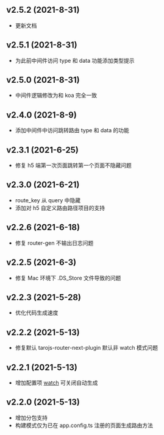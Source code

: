 ## v2.5.2 (2021-8-31)

- 更新文档

## v2.5.1 (2021-8-31)

- 为此前中间件访问 type 和 data 功能添加类型提示

## v2.5.0 (2021-8-31)

- 中间件逻辑修改为和 koa 完全一致

## v2.4.0 (2021-8-9)

- 添加中间件中访问跳转路由 type 和 data 的功能

## v2.3.1 (2021-6-25)

- 修复 h5 端第一次页面跳转第一个页面不隐藏问题

## v2.3.0 (2021-6-21)

- route_key 从 query 中隐藏
- 添加对 h5 自定义路由路径项目的支持

## v2.2.6 (2021-6-18)

- 修复 router-gen 不输出日志问题

## v2.2.5 (2021-6-3)

- 修复 Mac 环境下 .DS_Store 文件导致的问题

## v2.2.3 (2021-5-28)

- 优化代码生成速度

## v2.2.2 (2021-5-13)

- 修复默认 tarojs-router-next-plugin 默认非 watch 模式问题

## v2.2.1 (2021-5-13)

- 增加配置项 [watch](http://lblblib.gitee.io/tarojs-router-next/guide/quike/config#%E5%85%B3%E9%97%AD%E8%87%AA%E5%8A%A8%E7%94%9F%E6%88%90-routerto) 可关闭自动生成

## v2.2.0 (2021-5-13)

- 增加分包支持
- 构建模式仅为已在 app.config.ts 注册的页面生成路由方法
